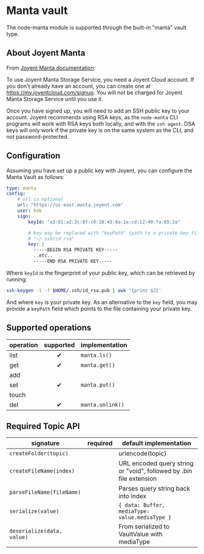 # Manta vault

The node-manta module is supported through the built-in "manta" vault type.

## About Joyent Manta

From [Joyent Manta documentation](http://apidocs.joyent.com/manta/index.html#sign-up):

To use Joyent Manta Storage Service, you need a Joyent Cloud account. If you don't already have an
account, you can create one at https://my.joyentcloud.com/signup. You will not be charged for Joyent
Manta Storage Service until you use it.

Once you have signed up, you will need to add an SSH public key to your account. Joyent recommends
using RSA keys, as the `node-manta` CLI programs will work with RSA keys both locally, and with the
`ssh agent`. DSA keys will only work if the private key is on the same system as the CLI, and not
password-protected.

## Configuration

Assuming you have set up a public key with Joyent, you can configure the Manta Vault as follows:

```yaml
type: manta
config:
    # url is optional
    url: "https://us-east.manta.joyent.com"
    user: bob
    sign:
        keyId: "a3:81:a2:2c:8f:c0:18:43:8a:1e:cd:12:40:fa:65:2a"

        # key may be replaced with "keyPath" (path to a private key file), or omitted to fallback to
        # "~/.ssh/id_rsa"
        key: |
          -----BEGIN RSA PRIVATE KEY-----
          ..etc..
          -----END RSA PRIVATE KEY-----
```

Where `keyId` is the fingerprint of your public key, which can be retrieved by running:

```sh
ssh-keygen -l -f $HOME/.ssh/id_rsa.pub | awk '{print $2}'
```

And where `key` is your private key. As an alternative to the `key` field, you may provide a
`keyPath` field which points to the file containing your private key.

## Supported operations

operation | supported | implementation
----------|:---------:|---------------
list      | ✔         | `manta.ls()`
get       | ✔         | `manta.get()`
add       |           |
set       | ✔         | `manta.put()`
touch     |           |
del       | ✔         | `manta.unlink()`

## Required Topic API

signature                  | required | default implementation
---------------------------|----------|-----------------------
`createFolder(topic)`      |          | urlencode(topic)
`createFileName(index)`    |          | URL encoded query string or "void", followed by .bin file extension
`parseFileName(fileName)`  |          | Parses query string back into index
`serialize(value)`         |          | `{ data: Buffer, mediaType: value.mediaType }`
`deserialize(data, value)` |          | From serialized to VaultValue with mediaType
